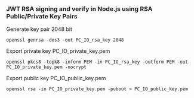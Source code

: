 ### JWT RSA signing and verify in Node.js using RSA Public/Private Key Pairs

Generate key pair 2048 bit
```console
openssl genrsa -des3 -out PC_IO_rsa_key 2048
```
Export private key PC_IO_private_key.pem
```console
openssl pkcs8 -topk8 -inform PEM -in PC_IO_rsa_key -outform PEM -out PC_IO_private_key.pem -nocrypt
```
Export public key PC_IO_public_key.pem
```console
openssl rsa -in PC_IO_private_key.pem -pubout > PC_IO_public_key.pem
```
